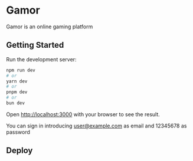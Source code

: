 # Gamor

Gamor is an online gaming platform

## Getting Started

Run the development server:

```bash
npm run dev
# or
yarn dev
# or
pnpm dev
# or
bun dev
```

Open [http://localhost:3000](http://localhost:3000) with your browser to see the result.

You can sign in introducing user@example.com as email and 12345678 as password

## Deploy
